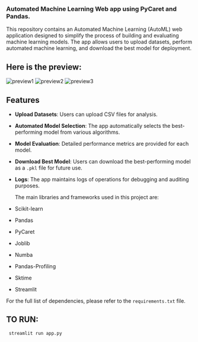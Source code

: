### Automated Machine Learning Web app using PyCaret and Pandas.

This repository contains an Automated Machine Learning (AutoML) web application designed to simplify the process of building and evaluating machine learning models. 
The app allows users to upload datasets, perform automated machine learning, and download the best model for deployment.

## Here is the preview:
![preview1](https://github.com/user-attachments/assets/f6f2f52b-c622-4282-bfa9-1fe852b6b0bc)
![preview2](https://github.com/user-attachments/assets/09403496-3e1e-4392-b771-454ef7abcbd7)
![preview3](https://github.com/user-attachments/assets/57ac0744-6d91-4309-970b-2e9c8086f5c0)





## Features

- **Upload Datasets**: Users can upload CSV files for analysis.
- **Automated Model Selection**: The app automatically selects the best-performing model from various algorithms.
- **Model Evaluation**: Detailed performance metrics are provided for each model.
- **Download Best Model**: Users can download the best-performing model as a `.pkl` file for future use.
- **Logs**: The app maintains logs of operations for debugging and auditing purposes.

  The main libraries and frameworks used in this project are:
  
- Scikit-learn
- Pandas
- PyCaret
- Joblib
- Numba
- Pandas-Profiling
- Sktime
- Streamlit

For the full list of dependencies, please refer to the `requirements.txt` file.

## TO RUN: 
` streamlit run app.py`
